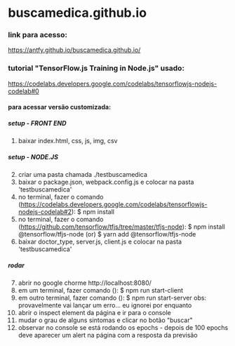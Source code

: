 # buscamedica.github.io

### link para acesso:
https://antfy.github.io/buscamedica.github.io/

### tutorial "TensorFlow.js Training in Node.js" usado:
https://codelabs.developers.google.com/codelabs/tensorflowjs-nodejs-codelab#0

#### para acessar versão customizada:

##### setup - FRONT END
1. baixar index.html, css, js, img, csv

##### setup - NODE.JS
2. criar uma pasta chamada ./testbuscamedica
3. baixar o package.json, webpack.config.js e colocar na pasta 'testbuscamedica'
4. no terminal, fazer o comando (https://codelabs.developers.google.com/codelabs/tensorflowjs-nodejs-codelab#2):
    $ npm install
5. no terminal, fazer o comando (https://github.com/tensorflow/tfjs/tree/master/tfjs-node):
    $ npm install @tensorflow/tfjs-node
    (or)
    $ yarn add @tensorflow/tfjs-node
6. baixar doctor_type, server.js, client.js e colocar na pasta 'testbuscamedica'
 
 ##### rodar
7. abrir no google chorme http://localhost:8080/
8. em um terminal, fazer comando ():
    $ npm run start-client
9. em outro terminal, fazer comando ():
    $ npm run start-server
obs: provavelmente vai lançar um erro... eu ignorei por enquanto
10. abrir o inspect element da página e ir para o console
11. mudar o grau de alguns sintomas e clicar no botão "buscar"
12. observar no console se está rodando os epochs - depois de 100 epochs deve aparecer um alert na página com a resposta da previsão 
